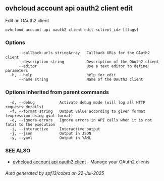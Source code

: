 ## ovhcloud account api oauth2 client edit

Edit an OAuth2 client

```
ovhcloud account api oauth2 client edit <client_id> [flags]
```

### Options

```
      --callback-urls stringArray   Callback URLs for the OAuth2 client
      --description string          Description of the OAuth2 client
      --editor                      Use a text editor to define parameters
  -h, --help                        help for edit
      --name string                 Name of the OAuth2 client
```

### Options inherited from parent commands

```
  -d, --debug           Activate debug mode (will log all HTTP requests details)
  -f, --format string   Output value according to given format (expression using gval format)
  -e, --ignore-errors   Ignore errors in API calls when it is not fatal to the execution
  -i, --interactive     Interactive output
  -j, --json            Output in JSON
  -y, --yaml            Output in YAML
```

### SEE ALSO

* [ovhcloud account api oauth2 client](ovhcloud_account_api_oauth2_client.md)	 - Manage your OAuth2 clients

###### Auto generated by spf13/cobra on 22-Jul-2025
